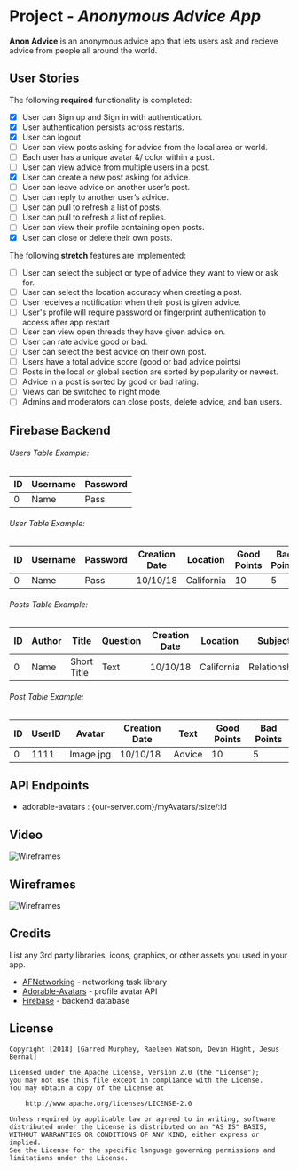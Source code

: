 # Project - *Anonymous Advice App*

**Anon Advice** is an anonymous advice app that lets users ask and recieve advice from people all around the world.

## User Stories

The following **required** functionality is completed:

- [x]  User can Sign up and Sign in with authentication.
- [x]  User authentication persists across restarts.
- [x]  User can logout
- [ ]  User can view posts asking for advice from the local area or world.
- [ ]  Each user has a unique avatar &/ color within a post.
- [ ]  User can view advice from multiple users in a post.
- [X]  User can create a new post asking for advice.
- [ ]  User can leave advice on another user’s post.
- [ ]  User can reply to another user’s advice.
- [ ]  User can pull to refresh a list of posts.
- [ ]  User can pull to refresh a list of replies.
- [ ]  User can view their profile containing open posts.
- [X]  User can close or delete their own posts.

The following **stretch** features are implemented:

- [ ]  User can select the subject or type of advice they want to view or ask for.
- [ ]  User can select the location accuracy when creating a post.
- [ ]  User receives a notification when their post is given advice.
- [ ]  User's profile will require password or fingerprint authentication to access after app restart
- [ ]  User can view open threads they have given advice on.
- [ ]  User can rate advice good or bad.
- [ ]  User can select the best advice on their own post.
- [ ]  Users have a total advice score (good or bad advice points)
- [ ]  Posts in the local or global section are sorted by popularity or newest.
- [ ]  Advice in a post is sorted by good or bad rating.
- [ ]  Views can be switched to night mode.
- [ ]  Admins and moderators can close posts, delete advice, and ban users.

## Firebase Backend

###### Users Table Example: ######

| ID | Username | Password |
| --- | --- | --- |
| 0 | Name | Pass |

###### User Table Example: ######

| ID | Username | Password | Creation Date | Location | Good Points | Bad Points |
| --- | --- | --- | --- | --- | --- | --- |
| 0 | Name | Pass | 10/10/18 | California | 10 | 5 |

###### Posts Table Example: ######

| ID | Author | Title | Question | Creation Date | Location | Subject | Reply Count |
| --- | --- | --- | --- | --- | --- | --- | --- |
| 0 | Name | Short Title | Text | 10/10/18 | California | Relationship | 5 |

###### Post Table Example: ######

| ID | UserID | Avatar | Creation Date | Text | Good Points | Bad Points |
| --- | --- | --- | --- | --- | --- | --- |
| 0 | 1111 | Image.jpg | 10/10/18 | Advice | 10 | 5 |

## API Endpoints

- adorable-avatars : {our-server.com}/myAvatars/:size/:id

## Video

<img src='https://i.imgur.com/RSIVa5Z.png' title='Wireframes' width='' alt='Wireframes' />

## Wireframes

<img src='https://imgur.com/jr3qrPL.gif' title='Part 1' width='' alt='Wireframes' />

## Credits

List any 3rd party libraries, icons, graphics, or other assets you used in your app.

- [AFNetworking](https://github.com/AFNetworking/AFNetworking) - networking task library
- [Adorable-Avatars](https://github.com/adorableio/avatars-api-middleware) - profile avatar API
- [Firebase](https://firebase.google.com/) - backend database

## License

    Copyright [2018] [Garred Murphey, Raeleen Watson, Devin Hight, Jesus Bernal]

    Licensed under the Apache License, Version 2.0 (the "License");
    you may not use this file except in compliance with the License.
    You may obtain a copy of the License at

        http://www.apache.org/licenses/LICENSE-2.0

    Unless required by applicable law or agreed to in writing, software
    distributed under the License is distributed on an "AS IS" BASIS,
    WITHOUT WARRANTIES OR CONDITIONS OF ANY KIND, either express or implied.
    See the License for the specific language governing permissions and
    limitations under the License.
